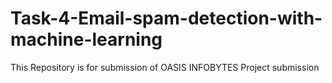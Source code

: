 # Task-4-Email-spam-detection-with-machine-learning
This Repository is for submission of OASIS INFOBYTES Project submission
